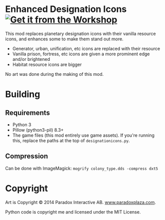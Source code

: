 # Enhanced Designation Icons [![Get it from the Workshop](https://img.shields.io/badge/steam-%23000000.svg?style=for-the-badge&logo=steam&logoColor=white)](https://steamcommunity.com/sharedfiles/filedetails/?id=2941285632)

This mod replaces planetary designation icons with their vanilla resource icons, and enhances some to make them stand out more.

* Generator, urban, unification, etc icons are replaced with their resource
* Vanilla prison, fortress, etc icons are given a more prominent edge and/or brightened
* Habitat resource icons are bigger

No art was done during the making of this mod.

# Building

## Requirements

* Python 3
* Pillow (python3-pil) 8.3+
* The game files (this mod entirely use game assets). If you're running this, replace the paths at the top of `designationicons.py`.

## Compression

Can be done with ImageMagick: `mogrify colony_type.dds -compress dxt5`

# Copyright

Art is Copyright © 2014 Paradox Interactive AB. www.paradoxplaza.com.

Python code is copyright me and licensed under the MIT License.
